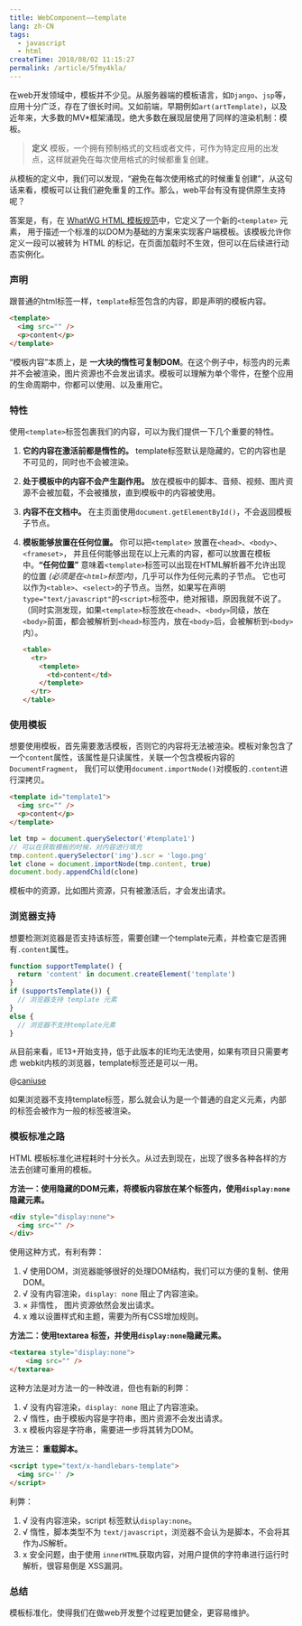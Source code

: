 ```yaml
---
title: WebComponent——template
lang: zh-CN
tags:
  - javascript
  - html
createTime: 2018/08/02 11:15:27
permalink: /article/5fmy4kla/
---
```


在web开发领域中，模板并不少见。从服务器端的模板语言，如`Django`、`jsp`等，应用十分广泛，存在了很长时间。又如前端，早期例如`art(artTemplate)`，以及近年来，大多数的MV\*框架涌现，绝大多数在展现层使用了同样的渲染机制：模板。

<!-- more -->

> **定义**
> 模板，一个拥有预制格式的文档或者文件，可作为特定应用的出发点，这样就避免在每次使用格式的时候都重复创建。

从模板的定义中，我们可以发现，“避免在每次使用格式的时候重复创建”，从这句话来看，模板可以让我们避免重复的工作。那么，web平台有没有提供原生支持呢？

答案是，有，在 [WhatWG HTML 模板规范](https://html.spec.whatwg.org/multipage/scripting.html#the-template-element)中，它定义了一个新的`<template>` 元素，
用于描述一个标准的以DOM为基础的方案来实现客户端模板。该模板允许你定义一段可以被转为 HTML 的标记，在页面加载时不生效，但可以在后续进行动态实例化。

### 声明

跟普通的html标签一样，`template`标签包含的内容，即是声明的模板内容。

```html
<template>
  <img src="" />
  <p>content</p>
</template>
```

“模板内容”本质上，是 **一大块的惰性可复制DOM**。在这个例子中，标签内的元素并不会被渲染，图片资源也不会发出请求。模板可以理解为单个零件，在整个应用的生命周期中，你都可以使用、以及重用它。

### 特性

使用`<template>`标签包裹我们的内容，可以为我们提供一下几个重要的特性。

1. **它的内容在激活前都是惰性的。** template标签默认是隐藏的，它的内容也是不可见的，同时也不会被渲染。
2. **处于模板中的内容不会产生副作用。** 放在模板中的脚本、音频、视频、图片资源不会被加载，不会被播放，直到模板中的内容被使用。
3. **内容不在文档中。** 在主页面使用`document.getElementById()`，不会返回模板子节点。
4. **模板能够放置在任何位置。** 你可以把`<template>` 放置在`<head>`、`<body>`、`<frameset>`，
   并且任何能够出现在以上元素的内容，都可以放置在模板中。**“任何位置”** 意味着`<template>`标签可以出现在HTML解析器不允许出现的位置 _(必须是在`<html>`标签内)_，几乎可以作为任何元素的子节点。
   它也可以作为`<table>`、`<select>`的子节点。当然，如果写在声明`type="text/javascript"`的`<script>`标签中，绝对报错，原因我就不说了。（同时实测发现，如果`<template>`标签放在`<head>`、`<body>`同级，放在`<body>`前面，都会被解析到`<head>`标签内，放在`<body>`后，会被解析到`<body>`内）。

   ```html
   <table>
     <tr>
       <templete>
         <td>content</td>
       </templete>
     </tr>
   </table>
   ```

### 使用模板

想要使用模板，首先需要激活模板，否则它的内容将无法被渲染。模板对象包含了一个`content`属性，该属性是只读属性，关联一个包含模板内容的`DocumentFragment`，
我们可以使用`document.importNode()`对模板的`.content`进行深拷贝。

```html
<template id="template1">
  <img src="" />
  <p>content</p>
</template>
```

```javascript
let tmp = document.querySelector('#template1')
// 可以在获取模板的时候，对内容进行填充
tmp.content.querySelector('img').scr = 'logo.png'
let clone = document.importNode(tmp.content, true)
document.body.appendChild(clone)
```

模板中的资源，比如图片资源，只有被激活后，才会发出请求。

### 浏览器支持

想要检测浏览器是否支持该标签，需要创建一个template元素，并检查它是否拥有`.content`属性。

```javascript
function supportTemplate() {
  return 'content' in document.createElement('template')
}
if (supportsTemplate()) {
  // 浏览器支持 template 元素
}
else {
  // 浏览器不支持template元素
}
```

从目前来看，IE13+开始支持，低于此版本的IE均无法使用，如果有项目只需要考虑 webkit内核的浏览器，template标签还是可以一用。

@[caniuse](mdn-html_elements_template)

如果浏览器不支持template标签，那么就会认为是一个普通的自定义元素，内部的标签会被作为一般的标签被渲染。

### 模板标准之路

HTML 模板标准化进程耗时十分长久。从过去到现在，出现了很多各种各样的方法去创建可重用的模板。

**方法一：使用隐藏的DOM元素，将模板内容放在某个标签内，使用`display:none`隐藏元素。**

```html
<div style="display:none">
  <img src="" />
</div>
```

使用这种方式，有利有弊：

1. √ 使用DOM，浏览器能够很好的处理DOM结构，我们可以方便的复制、使用DOM。
2. √ 没有内容渲染，`display: none` 阻止了内容渲染。
3. × 非惰性， 图片资源依然会发出请求。
4. x 难以设置样式和主题，需要为所有CSS增加规则。

**方法二：使用textarea 标签，并使用`display:none`隐藏元素。**

```html
<textarea style="display:none">
    <img src="" />
</textarea>
```

这种方法是对方法一的一种改进，但也有新的利弊：

1. √ 没有内容渲染，`display: none` 阻止了内容渲染。
2. √ 惰性，由于模板内容是字符串，图片资源不会发出请求。
3. x 模板内容是字符串，需要进一步将其转为DOM。

**方法三： 重载脚本。**

```html
<script type="text/x-handlebars-template">
  <img src='' />
</script>
```

利弊：

1. √ 没有内容渲染，script 标签默认`display:none`。
2. √ 惰性，脚本类型不为 `text/javascript`，浏览器不会认为是脚本，不会将其作为JS解析。
3. x 安全问题，由于使用 `innerHTML`获取内容，对用户提供的字符串进行运行时解析，很容易倒是 XSS漏洞。

### 总结

模板标准化，使得我们在做web开发整个过程更加健全，更容易维护。
